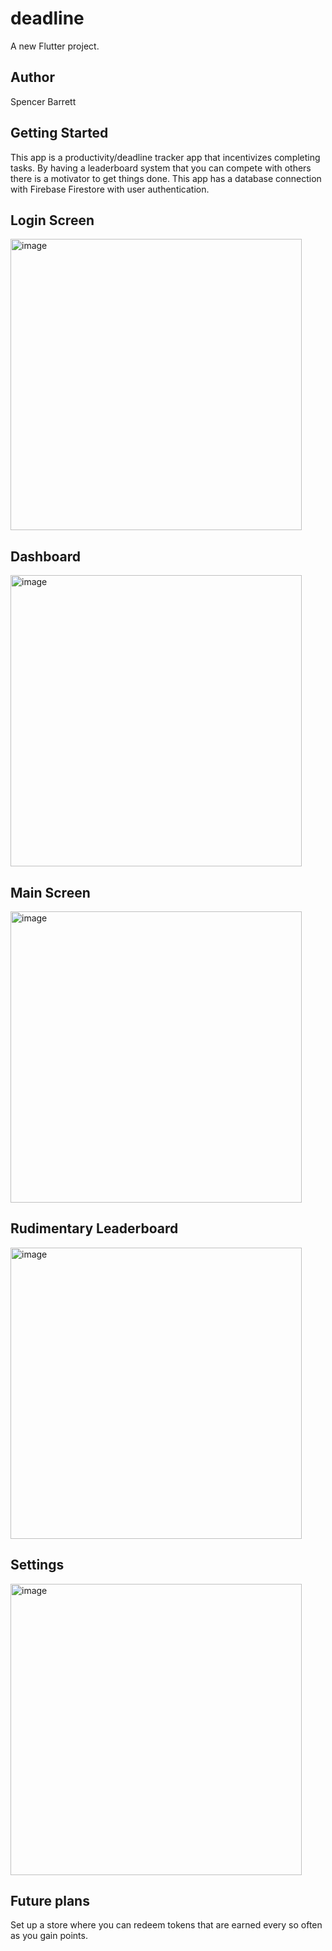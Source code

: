 # deadline

A new Flutter project.

## Author

 Spencer Barrett

## Getting Started

This app is a productivity/deadline tracker app that incentivizes completing tasks.
By having a leaderboard system that you can compete with others there is a motivator to get things done.
This app has a database connection with Firebase Firestore with user authentication.

## Login Screen
<img width="466" alt="image" src="https://github.com/spencer-barrett/deadline/assets/36054088/c6d7db06-77a2-429c-b1b3-b0b6bda4359f">

## Dashboard
<img width="466" alt="image" src="https://github.com/spencer-barrett/deadline/assets/36054088/1919660b-4803-4125-a59d-862ca660ef54">

## Main Screen
<img width="466" alt="image" src="https://github.com/spencer-barrett/deadline/assets/36054088/d889e6b3-6d4d-45f9-9954-1619a336d819">

## Rudimentary Leaderboard
<img width="466" alt="image" src="https://github.com/spencer-barrett/deadline/assets/36054088/287853fb-8e8d-410e-98da-c5a1dfa59d0a">

## Settings
<img width="466" alt="image" src="https://github.com/spencer-barrett/deadline/assets/36054088/7043dca0-6fa7-42fe-9109-980163297b0d">

## Future plans
Set up a store where you can redeem tokens that are earned every so often as you gain points.
